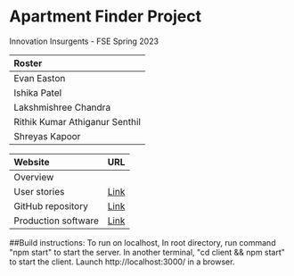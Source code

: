 # Apartment Finder Project

Innovation Insurgents - FSE Spring 2023

|Roster|
|:---|
|Evan Easton|
|Ishika Patel|
|Lakshmishree Chandra|
|Rithik Kumar Athiganur Senthil|
|Shreyas Kapoor|

|Website|URL|
|:---|:---:|
|Overview||&nbsp;|
|User stories|[Link](https://fse-project.atlassian.net/jira/software/projects/FA/boards/1)|
|GitHub repository|[Link](https://github.com/CSCI-5828-Foundations-Sftware-Engr/ApartmentFinder)|
|Production software|[Link](https://apartmentfinderui.herokuapp.com/)|



##Build instructions:
To run on localhost, In root directory, run command "npm start" to start the server.
In another terminal, "cd client && npm start" to start the client.
Launch http://localhost:3000/ in a browser.
